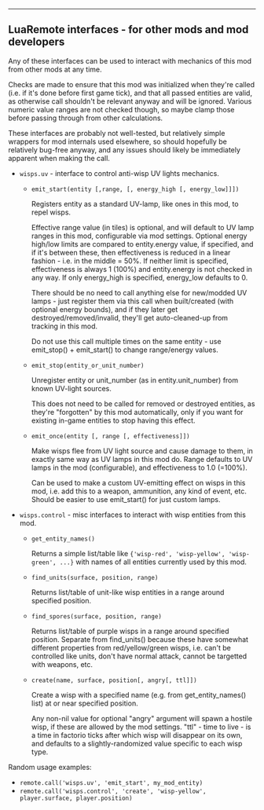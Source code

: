 --------------------

## LuaRemote interfaces - for other mods and mod developers

Any of these interfaces can be used to interact with mechanics of this mod from other mods at any time.

Checks are made to ensure that this mod was initialized when they're called (i.e. if it's done before first game tick), and that all passed entities are valid, as otherwise call shouldn't be relevant anyway and will be ignored. Various numeric value ranges are not checked though, so maybe clamp those before passing through from other calculations.

These interfaces are probably not well-tested, but relatively simple wrappers for mod internals used elsewhere, so should hopefully be relatively bug-free anyway, and any issues should likely be immediately apparent when making the call.

- `wisps.uv` - interface to control anti-wisp UV lights mechanics.

    - `emit_start(entity [,range, [, energy_high [, energy_low]]])`

        Registers entity as a standard UV-lamp, like ones in this mod, to repel wisps.

        Effective range value (in tiles) is optional, and will default to UV lamp ranges in this mod, configurable via mod settings.
        Optional energy high/low limits are compared to entity.energy value, if specified, and if it's between these, then effectiveness is reduced in a linear fashion - i.e. in the middle = 50%.
        If neither limit is specified, effectiveness is always 1 (100%) and entity.energy is not checked in any way.
        If only energy_high is specified, energy_low defaults to 0.

        There should be no need to call anything else for new/modded UV lamps - just register them via this call when built/created (with optional energy bounds), and if they later get destroyed/removed/invalid, they'll get auto-cleaned-up from tracking in this mod.

        Do not use this call multiple times on the same entity - use emit_stop() + emit_start() to change range/energy values.
        &nbsp;

    - `emit_stop(entity_or_unit_number)`

        Unregister entity or unit_number (as in entity.unit_number) from known UV-light sources.

        This does not need to be called for removed or destroyed entities, as they're "forgotten" by this mod automatically, only if you want for existing in-game entities to stop having this effect.
        &nbsp;

    - `emit_once(entity [, range [, effectiveness]])`

        Make wisps flee from UV light source and cause damage to them, in exactly same way as UV lamps in this mod do. Range defaults to UV lamps in the mod (configurable), and effectiveness to 1.0 (=100%).

        Can be used to make a custom UV-emitting effect on wisps in this mod, i.e. add this to a weapon, ammunition, any kind of event, etc. Should be easier to use emit_start() for just custom lamps.
        &nbsp;

- `wisps.control` - misc interfaces to interact with wisp entities from this mod.

    - `get_entity_names()`

        Returns a simple list/table like `{'wisp-red', 'wisp-yellow', 'wisp-green', ...}` with names of all entities currently used by this mod.
        &nbsp;

    - `find_units(surface, position, range)`

        Returns list/table of unit-like wisp entities in a range around specified position.
        &nbsp;

    - `find_spores(surface, position, range)`

        Returns list/table of purple wisps in a range around specified position.
        Separate from find_units() because these have somewhat different properties from red/yellow/green wisps, i.e. can't be controlled like units, don't have normal attack, cannot be targetted with weapons, etc.
        &nbsp;

    - `create(name, surface, position[, angry[, ttl]])`

        Create a wisp with a specified name (e.g. from get_entity_names() list) at or near specified position.

        Any non-nil value for optional "angry" argument will spawn a hostile wisp, if these are allowed by the mod settings.
        "ttl" - time to live - is a time in factorio ticks after which wisp will disappear on its own, and defaults to a slightly-randomized value specific to each wisp type.
        &nbsp;

Random usage examples:

- `remote.call('wisps.uv', 'emit_start', my_mod_entity)`
- `remote.call('wisps.control', 'create', 'wisp-yellow', player.surface, player.position)`

